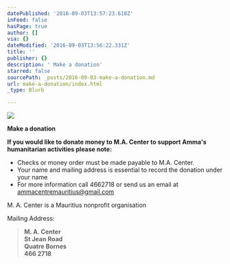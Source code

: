 ```yaml
---
datePublished: '2016-09-03T13:57:23.610Z'
inFeed: false
hasPage: true
author: []
via: {}
dateModified: '2016-09-03T13:56:22.331Z'
title: ''
publisher: {}
description: ' Make a donation'
starred: false
sourcePath: _posts/2016-09-03-make-a-donation.md
url: make-a-donation/index.html
_type: Blurb

---
```

![](https://the-grid-user-content.s3-us-west-2.amazonaws.com/e2bf2287-f091-4e2c-879f-df71854365c7.png)

**Make a donation**

**If you would like to donate money to M.A. Center to support Amma's humanitarian activities please note:**

* Checks or money order must be made payable to M.A. Center.
* Your name and mailing address is essential to record the donation under your name
* For more information call 4662718 or send us an email at ammacentremauritius@gmail.com

M. A. Center is a Mauritius nonprofit organisation

Mailing Address:

> **M. A. Center**  
> **St Jean Road**  
> **Quatre Bornes**  
> **466 2718**